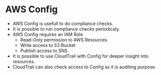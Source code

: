# AWS Config

- AWS Config is usefull to do compliance checks. 
- It is possible to run compliance checks periodicaly. 
- AWS Config requires an IAM Role 
   - Read-Only permission to AWS Resources
   - Write access to S3 Bucket 
   - Publish access to SNS
- It is possible to use CloudTrail with Config for deeper insight into resources. 
- CloudTrail can also check access to Config as it is auditing purpose. 
